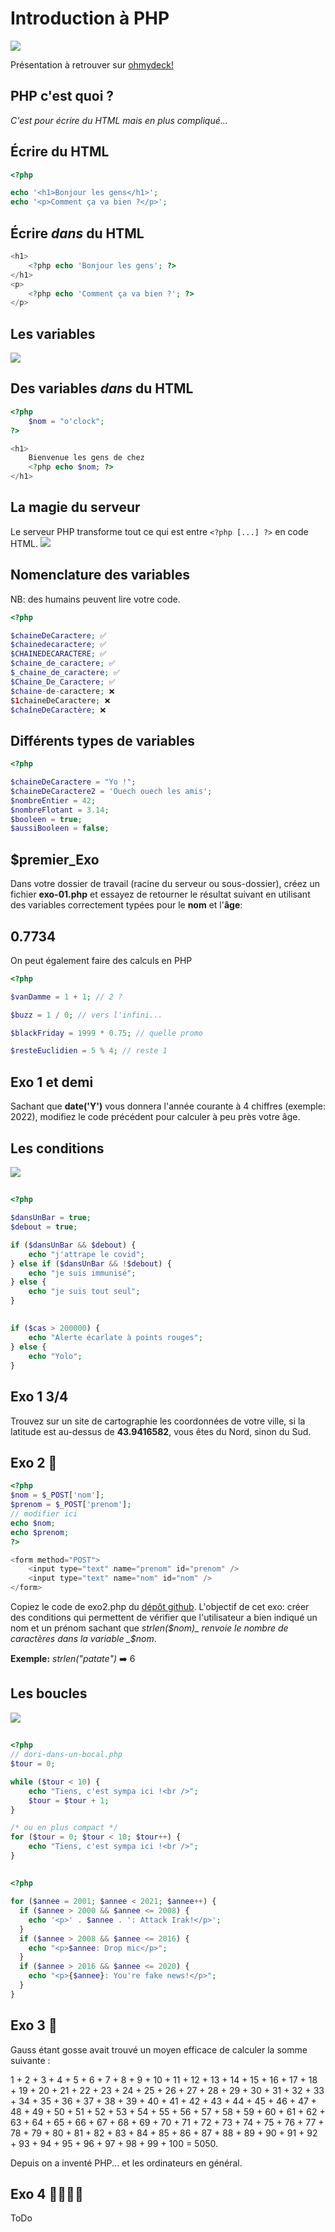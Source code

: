 # Introduction à PHP

![](https://live.staticflickr.com/7906/47065983791_a0f0895d28_b.jpg)

<!-- notes -->

Présentation à retrouver sur [ohmydeck!](https://app.ohmydeck.com/sylvain/decks/uSP7zQxXuZdz6UVQt8vEQE)

## PHP c'est quoi ?

_C'est pour écrire du HTML mais en plus compliqué..._

## Écrire du HTML

```php
<?php

echo '<h1>Bonjour les gens</h1>';
echo '<p>Comment ça va bien ?</p>';
```

## Écrire _dans_ du HTML

```php
<h1>
    <?php echo 'Bonjour les gens'; ?>
</h1>
<p>
    <?php echo 'Comment ça va bien ?'; ?>
</p>
```

## Les variables

![](https://upload.wikimedia.org/wikipedia/commons/thumb/4/4b/Montreal_Comiccon_2016_-_Solid_Snake_%2827978588430%29.jpg/1599px-Montreal_Comiccon_2016_-_Solid_Snake_%2827978588430%29.jpg)

## Des **variables** _dans_ du HTML

```php
<?php
    $nom = "o'clock";
?>

<h1>
    Bienvenue les gens de chez
    <?php echo $nom; ?>
</h1>
```

## La magie du serveur

Le serveur PHP transforme tout ce qui est entre `<?php [...] ?>` en code HTML.
![](https://sylvainmrs.github.io/introduction-php/assets/php-server.jpg)

## Nomenclature des variables

NB: des humains peuvent lire votre code.

```php
<?php

$chaineDeCaractere; ✅
$chainedecaractere; ✅
$CHAINEDECARACTERE; ✅
$chaine_de_caractere; ✅
$_chaine_de_caractere; ✅
$Chaine_De_Caractere; ✅
$chaine-de-caractere; ❌
$1chaineDeCaractere; ❌
$chaîneDeCaractère; ❌
```

## Différents types de variables

```php
<?php

$chaineDeCaractere = "Yo !";
$chaineDeCaractere2 = 'Ouech ouech les amis';
$nombreEntier = 42;
$nombreFlotant = 3.14;
$booleen = true;
$aussiBooleen = false;
```

## $premier_Exo

Dans votre dossier de travail (racine du serveur ou sous-dossier), créez un fichier **exo-01.php** et essayez
de retourner le résultat suivant en utilisant des variables correctement typées pour le **nom** et l'**âge**:

[](https://sylvainmrs.github.io/introduction-php/exo1.html)

## 0.7734

On peut également faire des calculs en PHP

```php
<?php

$vanDamme = 1 + 1; // 2 ?

$buzz = 1 / 0; // vers l'infini...

$blackFriday = 1999 * 0.75; // quelle promo

$resteEuclidien = 5 % 4; // reste 1
```

## Exo 1 et demi

Sachant que **date('Y')** vous donnera l'année courante à 4 chiffres (exemple: 2022),
modifiez le code précédent pour calculer à peu près votre âge.

[](https://sylvainmrs.github.io/introduction-php/exo1.5.html)

## Les conditions

![](https://static.im-a-puzzle.com/gallery/Miscellaneous/Doors/Choose-the-right-door.jpg)

##

```php
<?php

$dansUnBar = true;
$debout = true;

if ($dansUnBar && $debout) {
    echo "j'attrape le covid";
} else if ($dansUnBar && !$debout) {
    echo "je suis immunisé";
} else {
    echo "je suis tout seul";
}
```

##

```php
if ($cas > 200000) {
    echo "Alerte écarlate à points rouges";
} else {
    echo "Yolo";
}
```

## Exo 1 3/4

Trouvez sur un site de cartographie les coordonnées de votre ville, si la latitude est au-dessus de **43.9416582**, vous êtes du Nord, sinon du Sud.

[](https://sylvainmrs.github.io/introduction-php/exo1.75.html)

## Exo 2 👀

```php
<?php
$nom = $_POST['nom'];
$prenom = $_POST['prenom'];
// modifier ici
echo $nom;
echo $prenom;
?>

<form method="POST">
    <input type="text" name="prenom" id="prenom" />
    <input type="text" name="nom" id="nom" />
</form>
```

Copiez le code de exo2.php du [dépôt github](https://github.com/sylvainmrs/introduction-php). L'objectif de cet exo:
créer des conditions qui permettent de vérifier que l'utilisateur a bien
indiqué un nom et un prénom sachant que _strlen($nom)_ renvoie le nombre
de caractères dans la variable _$nom_.

**Exemple:** _strlen("patate")_ ➡️ 6

## Les boucles

![](https://live.staticflickr.com/3770/10104990125_95ab6722d2_k.jpg)

##

[](https://sylvainmrs.github.io/introduction-php/dori-dans-un-bocal.html)

```php
<?php
// dori-dans-un-bocal.php
$tour = 0;

while ($tour < 10) {
    echo "Tiens, c'est sympa ici !<br />";
    $tour = $tour + 1;
}

/* ou en plus compact */
for ($tour = 0; $tour < 10; $tour++) {
    echo "Tiens, c'est sympa ici !<br />";
}
```

##

[](https://sylvainmrs.github.io/introduction-php/governator.html)

```php
<?php

for ($annee = 2001; $annee < 2021; $annee++) {
  if ($annee > 2000 && $annee <= 2008) {
    echo '<p>' . $annee . ': Attack Irak!</p>';
  }
  if ($annee > 2008 && $annee <= 2016) {
    echo "<p>$annee: Drop mic</p>";
  }
  if ($annee > 2016 && $annee <= 2020) {
    echo "<p>{$annee}: You're fake news!</p>";
  }
}

```

## Exo 3 🎉

Gauss étant gosse avait trouvé un moyen efficace
de calculer la somme suivante :

1 + 2 + 3 + 4 + 5 + 6 + 7 + 8 + 9 + 10 + 11 + 12 + 13 + 14 + 15 + 16 + 17 + 18 + 19 + 20 + 21 + 22 + 23 + 24 + 25 + 26 + 27 + 28 + 29 + 30 + 31 + 32 + 33 + 34 + 35 + 36 + 37 + 38 + 39 + 40 + 41 + 42 + 43 + 44 + 45 + 46 + 47 + 48 + 49 + 50 + 51 + 52 + 53 + 54 + 55 + 56 + 57 + 58 + 59 + 60 + 61 + 62 + 63 + 64 + 65 + 66 + 67 + 68 + 69 + 70 + 71 + 72 + 73 + 74 + 75 + 76 + 77 + 78 + 79 + 80 + 81 + 82 + 83 + 84 + 85 + 86 + 87 + 88 + 89 + 90 + 91 + 92 + 93 + 94 + 95 + 96 + 97 + 98 + 99 + 100 = 5050.

Depuis on a inventé PHP... et les ordinateurs en général.

## Exo 4 🤯🤒😶‍🌫️

ToDo
